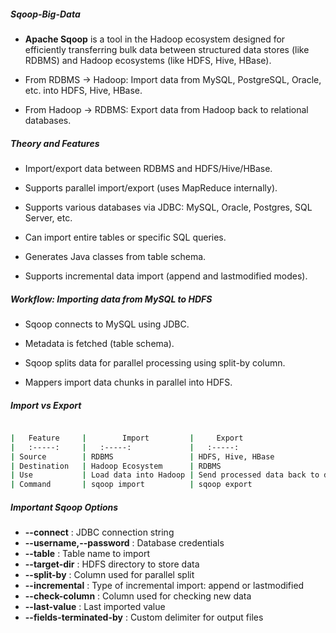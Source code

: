 ##### Sqoop-Big-Data

- **Apache Sqoop** is a tool in the Hadoop ecosystem designed for efficiently transferring bulk data between structured data stores (like RDBMS) and Hadoop ecosystems (like HDFS, Hive, HBase).

- From RDBMS → Hadoop: Import data from MySQL, PostgreSQL, Oracle, etc. into HDFS, Hive, HBase.
- From Hadoop → RDBMS: Export data from Hadoop back to relational databases.

##### Theory and Features

- Import/export data between RDBMS and HDFS/Hive/HBase.

- Supports parallel import/export (uses MapReduce internally).

- Supports various databases via JDBC: MySQL, Oracle, Postgres, SQL Server, etc.

- Can import entire tables or specific SQL queries.

- Generates Java classes from table schema.

- Supports incremental data import (append and lastmodified modes).

##### Workflow: Importing data from MySQL to HDFS

- Sqoop connects to MySQL using JDBC.

- Metadata is fetched (table schema).

- Sqoop splits data for parallel processing using split-by column.

- Mappers import data chunks in parallel into HDFS.

##### Import vs Export

```bash 

|   Feature     |        Import         |     Export                           |
| 	:-----:	    | 	:-----:	            | 	:-----:	                           | 
| Source        | RDBMS                 | HDFS, Hive, HBase                    |
| Destination   | Hadoop Ecosystem      | RDBMS                                |
| Use           | Load data into Hadoop | Send processed data back to database |
| Command       | sqoop import          | sqoop export                         |
```

##### Important Sqoop Options

- **--connect**  : 	JDBC connection string
- **--username,--password**  : Database credentials
- **--table**  : Table name to import
- **--target-dir**  : HDFS directory to store data
- **--split-by**  : Column used for parallel split
- **--incremental**  : Type of incremental import: append or lastmodified
- **--check-column**  : Column used for checking new data
- **--last-value**  : Last imported value
- **--fields-terminated-by**  : Custom delimiter for output files
